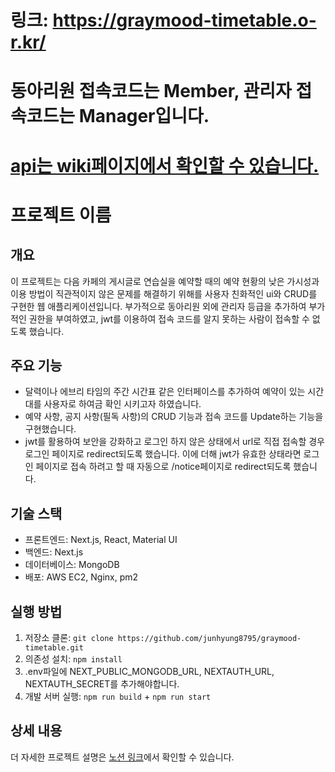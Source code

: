 # 링크: https://graymood-timetable.o-r.kr/
# 동아리원 접속코드는 Member, 관리자 접속코드는 Manager입니다.
# [api는 wiki페이지에서 확인할 수 있습니다.](https://github.com/junhyung8795/graymood-timetable/wiki)

# 프로젝트 이름

## 개요
이 프로젝트는 다음 카페의 게시글로 연습실을 예약할 때의 예약 현황의 낮은 가시성과 이용 방법이 직관적이지 않은 문제를 해결하기 위해를 사용자 친화적인 ui와 CRUD를 구현한 웹 애플리케이션입니다. 부가적으로 동아리원 외에 관리자 등급을 추가하여 부가적인 권한을 부여하였고, jwt를 이용하여 접속 코드를 알지 못하는 사람이 접속할 수 없도록 했습니다. 

## 주요 기능
- 달력이나 에브리 타임의 주간 시간표 같은 인터페이스를 추가하여 예약이 있는 시간대를 사용자로 하여금 확인 시키고자 하였습니다.
- 예약 사항, 공지 사항(필독 사항)의 CRUD 기능과 접속 코드를 Update하는 기능을 구현했습니다.
- jwt를 활용하여 보안을 강화하고 로그인 하지 않은 상태에서 url로 직접 접속할 경우 로그인 페이지로 redirect되도록 했습니다. 이에 더해 jwt가 유효한 상태라면 로그인 페이지로 접속 하려고 할 때 자동으로 /notice페이지로 redirect되도록 했습니다.

## 기술 스택
- 프론트엔드: Next.js, React, Material UI
- 백엔드: Next.js
- 데이터베이스: MongoDB
- 배포: AWS EC2, Nginx, pm2

## 실행 방법
1. 저장소 클론: `git clone https://github.com/junhyung8795/graymood-timetable.git`
2. 의존성 설치: `npm install`
3. .env파일에 NEXT_PUBLIC_MONGODB_URL, NEXTAUTH_URL, NEXTAUTH_SECRET를 추가해야합니다.
4. 개발 서버 실행: `npm run build` + `npm run start`


## 상세 내용
더 자세한 프로젝트 설명은 [노션 링크](https://www.notion.so/155e84ee7a7480f9aa97ca8be63d0b3b#a85efe6d58a6487f9a8f4fa4445c15e4)에서 확인할 수 있습니다.
